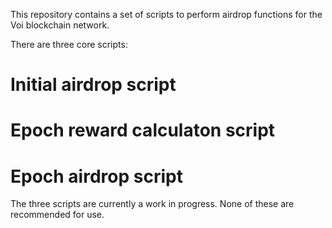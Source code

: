 This repository contains a set of scripts to perform airdrop functions for the Voi blockchain network.

There are three core scripts:
# Initial airdrop script
# Epoch reward calculaton script
# Epoch airdrop script

The three scripts are currently a work in progress. None of these are recommended for use.
